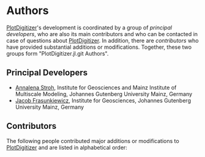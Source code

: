 # Authors

[PlotDigitizer](https://github.com/AnStroh/PlotDigitizer.jl)'s development is coordinated by a group of *principal developers*,
who are also its main contributors and who can be contacted in case of
questions about [PlotDigitizer](https://github.com/AnStroh/PlotDigitizer.jl). In addition, there are *contributors* who have
provided substantial additions or modifications. Together, these two groups form
"PlotDigitizer.jl.git Authors".

## Principal Developers
* [Annalena Stroh](https://github.com/AnStroh),
  Institute for Geosciences and Mainz Institute of Multiscale Modeling, Johannes Gutenberg University Mainz, Germany
* [Jacob Frasunkiewicz](https://github.com/jfrasunk),
  Institute for Geosciences, Johannes Gutenberg University Mainz, Germany


## Contributors
The following people contributed major additions or modifications to [PlotDigitizer](https://github.com/AnStroh/PlotDigitizer.jl) and
are listed in alphabetical order:


